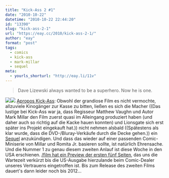 ```yaml
---
title: "Kick-Ass 2 #1"
date: "2010-10-22"
datetime: "2010-10-22 22:44:20"
id: "13390"
slug: "kick-ass-2-1"
url: "https://eay.cc/2010/kick-ass-2-1/"
author: "eay"
format: "post"
tags:
  - comics
  - kick-ass
  - mark-millar
  - sequel
meta:
  - yourls_shorturl: "http://eay.li/11v"
---
```


> Dave Lizewski always wanted to be a superhero. Now he is one.

![](https://eay.cc/uploads/2010/kickass2_1.jpg)![](https://eay.cc/uploads/2010/kickass2_2.jpg) [Apropos Kick-Ass](//eay.cc/2010/funf-filmempfehlungen-die-unbedingt-in-euren-dvd-schrank-gehoren-und-warum-sie-das-tun/): Obwohl der grandiose Film es nicht vermochte, allzuviele Kinogänger zur Kasse zu bitten, ließen es sich die Macher ((Das lustige bei Kick-Ass war ja, dass Regisseur Matthew Vaughn und Autor Mark Millar den Film zuerst quasi im Alleingang produziert haben (und daher auch so richtig auf die Kacke hauen konnten) und Lionsgate sich erst später ins Projekt eingekauft hat.)) nicht nehmen alsbald ((Spätestens als klar wurde, dass die DVD-/Bluray-Verkäufe durch die Decke gehen.)) ein [Sequel](http://www.imdb.com/title/tt1650554/) anzukündigen. Und dass das wieder auf einer passenden Comic-Miniserie von Millar und Romita Jr. basieren sollte, ist natürlich Ehrensache. Und die Nummer 1 zu genau diesem zweiten Anlauf ist diese Woche in den USA erschienen. [/film hat ein Preview der ersten fünf Seiten](http://www.slashfilm.com/2010/10/21/kickass-2/), das uns die Wartezeit verkürzt bis die US-Ausgabe hierzulande beim Comic-Dealer unseres Vertrauens eingetroffen ist. Bis zum Release des zweiten Films dauert's dann leider noch bis 2012...
